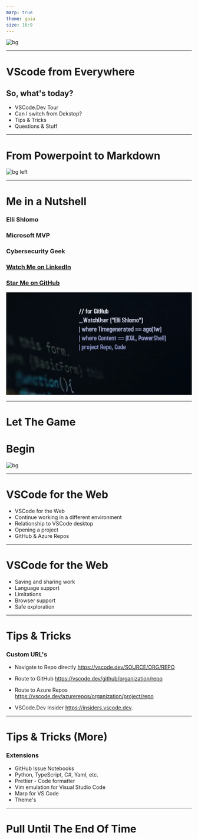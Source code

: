 ```yaml
---
marp: true
theme: gaia
size: 16:9
---
```


![bg](https://scontent.ftlv5-1.fna.fbcdn.net/v/t39.30808-6/275613691_10159829161139704_9073000208125609507_n.png?stp=dst-jpg&_nc_cat=100&ccb=1-5&_nc_sid=8631f5&_nc_ohc=FdyB8biGMuIAX9ZLkbw&tn=oRh_mSy4MFbuzM4t&_nc_ht=scontent.ftlv5-1.fna&oh=00_AT_Vir7ilaFyP_GtviFOPi5-WFvHo0CgbZ9kKgyaLF3D2Q&oe=623D27B9)

---

# **VScode from Everywhere**

## **So, what's today?**
- VSCode.Dev Tour
- Can I switch from Dekstop? 
- Tips & Tricks
- Questions & Stuff



---

# **From Powerpoint to Markdown**
![bg left](https://geekmasher.dev/media/memes/HotlineBling-Marp.jpg)

---

# **Me in a Nutshell**

### Elli Shlomo
### Microsoft MVP 
### Cybersecurity Geek
### [Watch Me on LinkedIn](https://www.linkedin.com/in/elishlomo/)
### [Star Me on GitHub](https://github.com/eshlomo1)

![bg right](https://github.com/eshlomo1/eshlomo1/blob/master/ElliShlomo.png)

---

# **Let The Game**
#    **Begin**
![bg](https://i.imgflip.com/2rxr4x.jpg)

---
# **VSCode for the Web**

- VSCode for the Web
- Continue working in a different environment
- Relationship to VSCode desktop
- Opening a project
- GitHub & Azure Repos

---

# **VSCode for the Web**

- Saving and sharing work
- Language support
- Limitations
- Browser support
- Safe exploration

---

# **Tips & Tricks**

### Custom URL's

- Navigate to Repo directly
https://vscode.dev/SOURCE/ORG/REPO

- Route to GitHub 
https://vscode.dev/github/organization/repo

- Route to Azure Repos
https://vscode.dev/azurerepos/organization/project/repo

- VSCode.Dev Insider 
https://insiders.vscode.dev.

---

# **Tips & Tricks (More)**

### Extensions
- GitHub Issue Notebooks
- Python, TypeScript, C#, Yaml, etc.
- Prettier - Code formatter 
- Vim emulation for Visual Studio Code
- Marp for VS Code
- Theme's

---

# **Pull Until The End Of Time**

